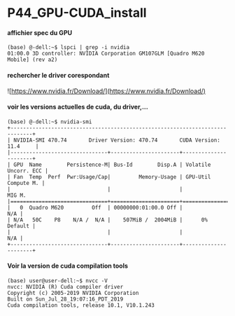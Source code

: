 # P44_GPU-CUDA_install

#### affichier spec du GPU
```shell
(base) @-dell:~$ lspci | grep -i nvidia
01:00.0 3D controller: NVIDIA Corporation GM107GLM [Quadro M620 Mobile] (rev a2)
```
#### rechercher le driver corespondant 
![https://www.nvidia.fr/Download/](https://www.nvidia.fr/Download/)


#### voir les versions actuelles de cuda, du driver,... 
```shell
(base) @-dell:~$ nvidia-smi
+-----------------------------------------------------------------------------+
| NVIDIA-SMI 470.74       Driver Version: 470.74       CUDA Version: 11.4     |
|-------------------------------+----------------------+----------------------+
| GPU  Name        Persistence-M| Bus-Id        Disp.A | Volatile Uncorr. ECC |
| Fan  Temp  Perf  Pwr:Usage/Cap|         Memory-Usage | GPU-Util  Compute M. |
|                               |                      |               MIG M. 
|===============================+======================+======================|
|   0  Quadro M620         Off  | 00000000:01:00.0 Off |                  N/A |
| N/A   50C    P8    N/A /  N/A |    507MiB /  2004MiB |      0%      Default |
|                               |                      |                  N/A |
+-------------------------------+----------------------+----------------------+
```

#### Voir la version de cuda compilation tools
```shell
(base) user@user-dell:~$ nvcc -V
nvcc: NVIDIA (R) Cuda compiler driver
Copyright (c) 2005-2019 NVIDIA Corporation
Built on Sun_Jul_28_19:07:16_PDT_2019
Cuda compilation tools, release 10.1, V10.1.243
```
